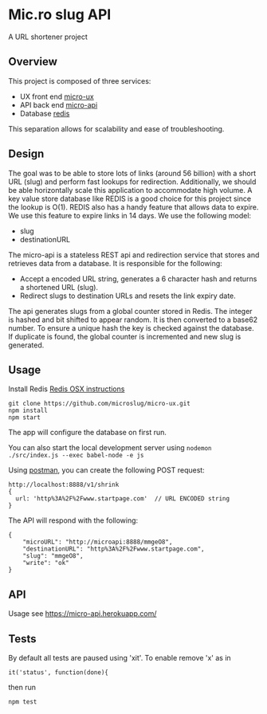 # Mic.ro slug API

A URL shortener project

## Overview

This project is composed of three services:
* UX front end [micro-ux](https://github.com/microslug/micro-ux)
* API back end [micro-api](https://github.com/microslug/micro-api)
* Database     [redis](https://redis.io/)

This separation allows for scalability and ease of troubleshooting.

## Design

The goal was to be able to store lots of links (around 56 billion) with a short URL (slug) and perform fast lookups for redirection.
Additionally, we should be able horizontally scale this application to accommodate high volume.
A key value store database like REDIS is a good choice for this project since the lookup is O(1).
REDIS also has a handy feature that allows data to expire. We use this feature to expire links in 14 days.
We use the following model:
* slug
* destinationURL

The micro-api is a stateless REST api and redirection service that stores and retrieves data from a database.
It is responsible for the following:
* Accept a encoded URL string, generates a 6 character hash and returns a shortened URL (slug).
* Redirect slugs to destination URLs and resets the link expiry date.

The api generates slugs from a global counter stored in Redis.
The integer is hashed and bit shifted to appear random.  It is then converted to a base62 number.
To ensure a unique hash the key is checked against the database. If duplicate is found, the global counter is incremented and new slug is generated.

Usage
-----
Install Redis [Redis OSX instructions](https://gist.github.com/tomysmile/1b8a321e7c58499ef9f9441b2faa0aa8)

```
git clone https://github.com/microslug/micro-ux.git
npm install
npm start
```
The app will configure the database on first run.

You can also start the local development server using `nodemon ./src/index.js --exec babel-node -e js`

Using [postman](https://www.getpostman.com/), you can create the following POST request:
```
http://localhost:8888/v1/shrink
{
  url: 'http%3A%2F%2Fwww.startpage.com'  // URL ENCODED string
}
```

The API will respond with the following:
```
{
    "microURL": "http://microapi:8888/mmgeO8",
    "destinationURL": "http%3A%2F%2Fwww.startpage.com",
    "slug": "mmgeO8",
    "write": "ok"
}
```

## API

Usage see https://micro-api.herokuapp.com/


## Tests

By default all tests are paused using 'xit'. To enable remove 'x' as in
```
it('status', function(done){
```
then run
```
npm test
```
